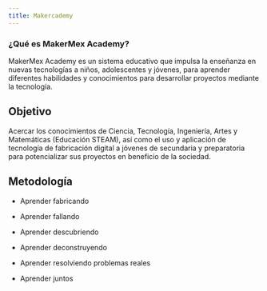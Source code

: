 ```yaml
---
title: Makercademy
---
```

### ¿Qué es MakerMex Academy?
MakerMex Academy es un sistema educativo que impulsa la enseñanza en nuevas tecnologías a niños, adolescentes y
jóvenes, para aprender diferentes habilidades y conocimientos para
desarrollar proyectos mediante la tecnología.


## Objetivo
Acercar los conocimientos de Ciencia, Tecnología, Ingeniería, Artes y Matemáticas
(Educación STEAM), así como el uso y aplicación de tecnología de fabricación
digital a jóvenes de secundaria y preparatoria para potencializar sus proyectos en
beneficio de la sociedad.


## Metodología
- Aprender fabricando

- Aprender fallando

- Aprender descubriendo

- Aprender deconstruyendo

- Aprender resolviendo problemas reales

- Aprender juntos
